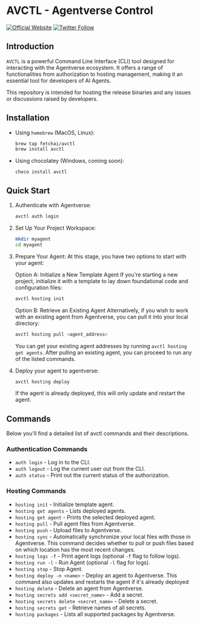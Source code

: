 # AVCTL - Agentverse Control
[![Official Website](https://img.shields.io/badge/Official%20Website-fetch.ai-blue?style=flat&logo=world&logoColor=white)](https://fetch.ai) [![Twitter Follow](https://img.shields.io/twitter/follow/fetch_ai?style=social)](https://twitter.com/fetch_ai)

## Introduction
`AVCTL` is a powerful Command Line Interface (CLI) tool designed for interacting with the Agentverse ecosystem. It offers a range of functionalities from authorization to hosting management, making it an essential tool for developers of AI Agents.

This repository is intended for hosting the release binaries and any issues or discussions raised by developers.

## Installation

- Using `homebrew` (MacOS, Linux):
   ```bash
   brew tap fetchai/avctl
   brew install avctl

- Using chocolatey (Windows, coming soon):
   ```
   choco install avctl
   ```

## Quick Start

1. Authenticate with Agentverse:
    ```bash
    avctl auth login

2. Set Up Your Project Workspace:
    ```bash
    mkdir myagent
    cd myagent
3. Prepare Your Agent:
    At this stage, you have two options to start with your agent:

    Option A: Initialize a New Template Agent
    If you're starting a new project, initialize it with a template to lay down foundational code and configuration files:
    ```bash
    avctl hosting init
    ```
    Option B: Retrieve an Existing Agent
    Alternatively, if you wish to work with an existing agent from Agentverse, you can pull it into your local directory:
    ```bash
    avctl hosting pull <agent_address>
    ```
    You can get your existing agent addresses by running `avctl hosting get agents`.
    After pulling an existing agent, you can proceed to run any of the listed commands.
4. Deploy your agent to agentverse:
    ```bash
    avctl hosting deploy
    ```
    If the agent is already deployed, this will only update and restart the agent.

## Commands

Below you'll find a detailed list of avctl commands and their descriptions.

### Authentication Commands

- `auth login` - Log in to the CLI.
- `auth logout` - Log the current user out from the CLI.
- `auth status` - Print out the current status of the authorization.

### Hosting Commands

- `hosting init` - Initialize template agent.
- `hosting get agents` - Lists deployed agents.
- `hosting get agent` - Prints the selected deployed agent.
- `hosting pull` - Pull agent files from Agentverse.
- `hosting push` - Upload files to Agentverse.
- `hosting sync` - Automatically synchronize your local files with those in Agentverse. This command decides whether to pull or push files based on which location has the most recent changes.
- `hosting logs -f` - Print agent logs (optional `-f` flag to follow logs).
- `hosting run -l` - Run Agent (optional `-l` flag for logs).
- `hosting stop` - Stop Agent.
- `hosting deploy -n <name>` - Deploy an agent to Agentverse. This command also updates and restarts the agent if it's already deployed
- `hosting delete` - Delete an agent from Agentverse.
- `hosting secrets add <secret_name>` - Add a secret.
- `hosting secrets delete <secret_name>` - Delete a secret.
- `hosting secrets get` - Retrieve names of all secrets.
- `hosting packages` - Lists all supported packages by Agentverse.

